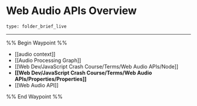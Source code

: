 # Web Audio APIs Overview
 
```ccard
type: folder_brief_live
```
 
---

%% Begin Waypoint %%
- [[audio context]]
- [[Audio Processing Graph]]
- [[Web Dev/JavaScript Crash Course/Terms/Web Audio APIs/Node]]
- **[[Web Dev/JavaScript Crash Course/Terms/Web Audio APIs/Properties/Properties]]**
- [[Web Audio API]]

%% End Waypoint %%